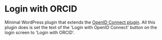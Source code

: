 # Login with ORCID

Minimal WordPress plugin that extends the [OpenID Connect plugin](https://wordpress.org/plugins/daggerhart-openid-connect-generic/). All this plugin does is set the text of the 'Login with OpenID Connect' button on the login screen to 'Login with ORCID'.
